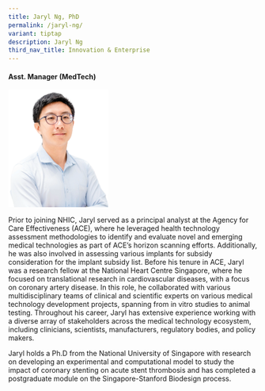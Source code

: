 ```yaml
---
title: Jaryl Ng, PhD
permalink: /jaryl-ng/
variant: tiptap
description: Jaryl Ng
third_nav_title: Innovation & Enterprise
---
```

<h4><strong>Asst. Manager (MedTech)</strong></h4>
<p></p>
<div class="isomer-image-wrapper">
<img style="width: 40%;" height="auto" width="100%" alt="Jaryl Ng" src="/images/About/Our Team/Innovation and Enterprise/JarylNg_Bio.png">
</div>
<p>Prior to joining NHIC, Jaryl served as a principal analyst at the Agency
for Care Effectiveness (ACE), where he leveraged health technology assessment
methodologies to identify and evaluate novel and emerging medical technologies
as part of ACE’s horizon scanning efforts. Additionally, he was also involved
in assessing various implants for subsidy consideration for the implant
subsidy list. Before his tenure in ACE, Jaryl was a research fellow at
the National Heart Centre Singapore, where he focused on translational
research in cardiovascular diseases, with a focus on coronary artery disease.
In this role, he collaborated with various multidisciplinary teams of clinical
and scientific experts on various medical technology development projects,
spanning from in vitro studies to animal testing. Throughout his career,
Jaryl has extensive experience working with a diverse array of stakeholders
across the medical technology ecosystem, including clinicians, scientists,
manufacturers, regulatory bodies, and policy makers.</p>
<p>Jaryl holds a Ph.D from the National University of Singapore with research
on developing an experimental and computational model to study the impact
of coronary stenting on acute stent thrombosis and has completed a postgraduate
module on the Singapore-Stanford Biodesign process.</p>